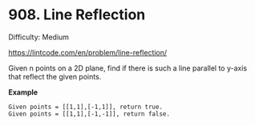 # 908. Line Reflection

Difficulty: Medium

https://lintcode.com/en/problem/line-reflection/

Given n points on a 2D plane, find if there is such a line parallel to y-axis that reflect the given points.

**Example**  
```
Given points = [[1,1],[-1,1]], return true.
Given points = [[1,1],[-1,-1]], return false.
```
